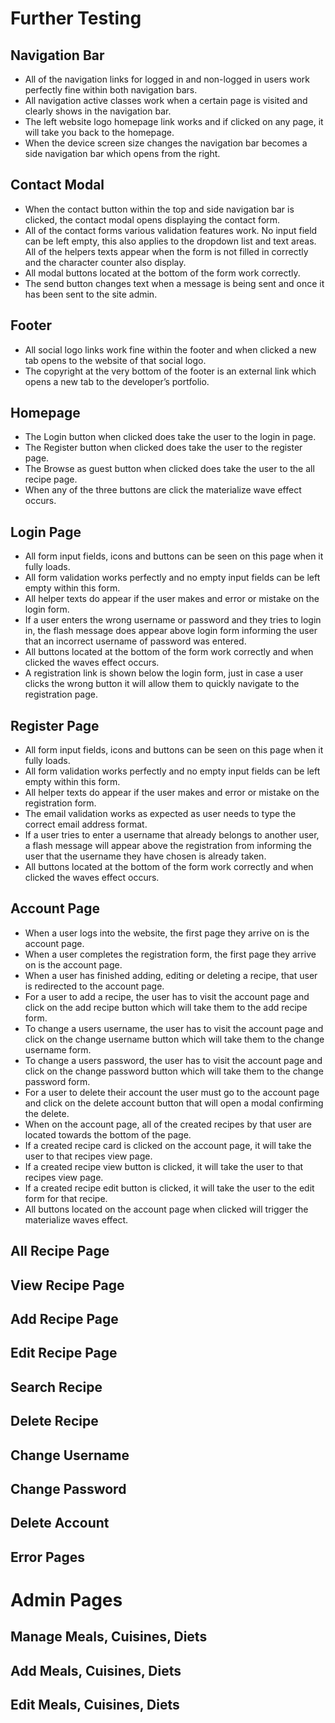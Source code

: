 # Further Testing

## Navigation Bar
* All of the navigation links for logged in and non-logged in users work perfectly fine within both navigation bars.
* All navigation active classes work when a certain page is visited and clearly shows in the navigation bar. 
* The left website logo homepage link works and if clicked on any page, it will take you back to the homepage.
* When the device screen size changes the navigation bar becomes a side navigation bar which opens from the right. 

## Contact Modal
* When the contact button within the top and side navigation bar is clicked, the contact modal opens displaying the contact form. 
* All of the contact forms various validation features work. No input field can be left empty, this also applies to the dropdown list and text areas. All of the helpers texts appear when the form is not filled in correctly and the character counter also display.
* All modal buttons located at the bottom of the form work correctly. 
* The send button changes text when a message is being sent and once it has been sent to the site admin. 

## Footer
* All social logo links work fine within the footer and when clicked a new tab opens to the website of that social logo. 
* The copyright at the very bottom of the footer is an external link which opens a new tab to the developer’s portfolio.  

## Homepage
* The Login button when clicked does take the user to the login in page.
* The Register button when clicked does take the user to the register page.
* The Browse as guest button when clicked does take the user to the all recipe page. 
* When any of the three buttons are click the materialize wave effect occurs.

## Login Page
* All form input fields, icons and buttons can be seen on this page when it fully loads.
* All form validation works perfectly and no empty input fields can be left empty within this form. 
* All helper texts do appear if the user makes and error or mistake on the login form. 
* If a user enters the wrong username or password and they tries to login in, the flash message does appear above login form informing the user that an incorrect username of password was entered.
* All buttons located at the bottom of the form work correctly and when clicked the waves effect occurs.
* A registration link is shown below the login form, just in case a user clicks the wrong button it will allow them to quickly navigate to the registration page.  

## Register Page
* All form input fields, icons and buttons can be seen on this page when it fully loads.
* All form validation works perfectly and no empty input fields can be left empty within this form. 
* All helper texts do appear if the user makes and error or mistake on the registration form. 
* The email validation works as expected as user needs to type the correct email address format.
* If a user tries to enter a username that already belongs to another user, a flash message will appear above the registration from informing the user that the username they have chosen is already taken. 
* All buttons located at the bottom of the form work correctly and when clicked the waves effect occurs.  

## Account Page
* When a user logs into the website, the first page they arrive on is the account page. 
* When a user completes the registration form, the first page they arrive on is the account page.
* When a user has finished adding, editing or deleting a recipe, that user is redirected to the account page. 
* For a user to add a recipe, the user has to visit the account page and click on the add recipe button which will take them to the add recipe form.
* To change a users username, the user has to visit the account page and click on the change username button which will take them to the change username form.
* To change a users password, the user has to visit the account page and click on the change password button which will take them to the change password form.
* For a user to delete their account the user must go to the account page and click on the delete account button that will open a modal confirming the delete.
* When on the account page, all of the created recipes by that user are located towards the bottom of the page. 
* If a created recipe card is clicked on the account page, it will take the user to that recipes view page.
* If a created recipe view button is clicked, it will take the user to that recipes view page.
* If a created recipe edit button is clicked, it will take the user to the edit form for that recipe.
* All buttons located on the account page when clicked will trigger the materialize waves effect. 

## All Recipe Page

## View Recipe Page

## Add Recipe Page

## Edit Recipe Page

## Search Recipe

## Delete Recipe

## Change Username

## Change Password

## Delete Account

## Error Pages

# Admin Pages

## Manage Meals, Cuisines, Diets

## Add Meals, Cuisines, Diets

## Edit Meals, Cuisines, Diets
